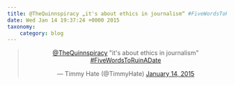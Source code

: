 ```yaml
---
title: @TheQuinnspiracy „it's about ethics in journalism“ #FiveWordsToRuinADate
date: Wed Jan 14 19:37:24 +0000 2015
taxonomy:
    category: blog
---
```

<blockquote class="twitter-tweet" align="center" width="350"><p lang="en" dir="ltr"><a href="https://twitter.com/TheQuinnspiracy">@TheQuinnspiracy</a> &quot;it&#39;s about ethics in journalism&quot; <a href="https://twitter.com/hashtag/FiveWordsToRuinADate?src=hash">#FiveWordsToRuinADate</a></p>&mdash; Timmy Hate (@TimmyHate) <a href="https://twitter.com/TimmyHate/status/555241893047443457">January 14, 2015</a></blockquote>
